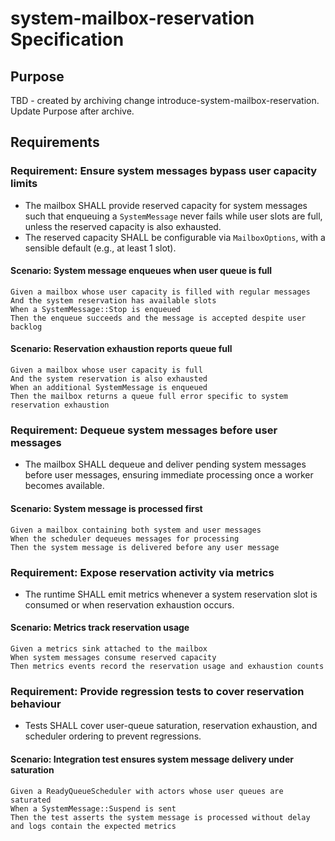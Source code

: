 # system-mailbox-reservation Specification

## Purpose
TBD - created by archiving change introduce-system-mailbox-reservation. Update Purpose after archive.
## Requirements
### Requirement: Ensure system messages bypass user capacity limits
- The mailbox SHALL provide reserved capacity for system messages such that enqueuing a `SystemMessage` never fails while user slots are full, unless the reserved capacity is also exhausted.
- The reserved capacity SHALL be configurable via `MailboxOptions`, with a sensible default (e.g., at least 1 slot).

#### Scenario: System message enqueues when user queue is full
```
Given a mailbox whose user capacity is filled with regular messages
And the system reservation has available slots
When a SystemMessage::Stop is enqueued
Then the enqueue succeeds and the message is accepted despite user backlog
```

#### Scenario: Reservation exhaustion reports queue full
```
Given a mailbox whose user capacity is full
And the system reservation is also exhausted
When an additional SystemMessage is enqueued
Then the mailbox returns a queue full error specific to system reservation exhaustion
```

### Requirement: Dequeue system messages before user messages
- The mailbox SHALL dequeue and deliver pending system messages before user messages, ensuring immediate processing once a worker becomes available.

#### Scenario: System message is processed first
```
Given a mailbox containing both system and user messages
When the scheduler dequeues messages for processing
Then the system message is delivered before any user message
```

### Requirement: Expose reservation activity via metrics
- The runtime SHALL emit metrics whenever a system reservation slot is consumed or when reservation exhaustion occurs.

#### Scenario: Metrics track reservation usage
```
Given a metrics sink attached to the mailbox
When system messages consume reserved capacity
Then metrics events record the reservation usage and exhaustion counts
```

### Requirement: Provide regression tests to cover reservation behaviour
- Tests SHALL cover user-queue saturation, reservation exhaustion, and scheduler ordering to prevent regressions.

#### Scenario: Integration test ensures system message delivery under saturation
```
Given a ReadyQueueScheduler with actors whose user queues are saturated
When a SystemMessage::Suspend is sent
Then the test asserts the system message is processed without delay and logs contain the expected metrics
```

